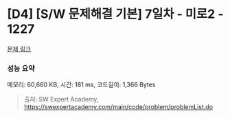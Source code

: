 # [D4] [S/W 문제해결 기본] 7일차 - 미로2 - 1227 

[문제 링크](https://swexpertacademy.com/main/code/problem/problemDetail.do?contestProbId=AV14wL9KAGkCFAYD) 

### 성능 요약

메모리: 60,660 KB, 시간: 181 ms, 코드길이: 1,366 Bytes



> 출처: SW Expert Academy, https://swexpertacademy.com/main/code/problem/problemList.do